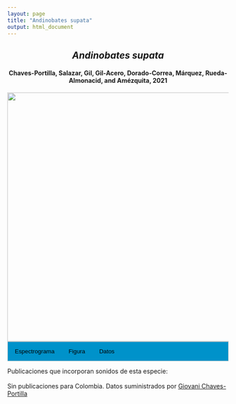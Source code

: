 ```yaml
---
layout: page
title: "Andinobates supata"
output: html_document
---
```


<style>
/* Simplified CSS for tabs */
.tab {
  overflow: hidden;
  border: 1px solid #ccc;
  background-color: #0092ca;
}
.tab button {
  background-color: inherit;
  float: left;
  border: none;
  cursor: pointer;
  padding: 14px 16px;
  transition: background-color 0.3s;
}
.tab button:hover {
  background-color: #ddd;
}
.tab button.active {
  background-color: #ccc;
}
.tabcontent {
  display: none;
  padding: 6px 12px;
  border: 1px solid #ccc;
  border-top: none;
}
.audio-container {
  margin-bottom: 10px;
}
body h1 {
  display: none;
}
</style>

<script>
function openTab(evt, tabName) {
  document.querySelectorAll('.tabcontent').forEach(tab => tab.style.display = "none");
  document.querySelectorAll('.tablinks').forEach(link => link.classList.remove('active'));
  document.getElementById(tabName).style.display = "block";
  evt.currentTarget.classList.add('active');
}
</script>

<!-- Species presentation -->
<div style="text-align: center;">
  <h2><i>Andinobates supata</i></h2>
  <h4>Chaves-Portilla, Salazar, Gil, Gil-Acero, Dorado-Correa, Márquez, Rueda-Almonacid, and Amézquita, 2021</h4>
  <img src="{{ site.baseurl }}/images/especie_Andinobates_supata.png" style="width:15cm;">
</div>

<!-- Tabs section -->
<div class="tab">
  <button class="tablinks" onclick="openTab(event, 'Espectro')">Espectrograma</button>
  <button class="tablinks" onclick="openTab(event, 'fig')">Figura</button>
  <button class="tablinks" onclick="openTab(event, 'tab')">Datos</button>
</div>

<!-- Seccion Espectrograma -->
<div id="Espectro" class="tabcontent" style="text-align: center;">
  <video width="100%" height="auto" controls>
    <source src="{{ site.baseurl }}/Espectrograms/dyna_Andinobates_supata.mp4" type="video/mp4">
    Tu navegador no soporta el elemento de video.
  </video>
</div>

<!-- Seccion Figura -->
<div id="fig" class="tabcontent" style="text-align: center;">
  <img src="{{ site.baseurl }}/images/spec_Andinobates_supata.png" style="width:15cm;">
</div>

<!-- Seccion Datos -->
<div id="tab" class="tabcontent">
  <p>Figshare <a href="https://doi.org/10.6084/m9.figshare.27642402.v1">Chaves Portilla, Giovanni (2024). Andinobates supata. figshare. Media. https://doi.org/10.6084/m9.figshare.27642402.v1</a>.</p>
</div>

Publicaciones que incorporan sonidos de esta especie:
<br><br>
Sin publicaciones para Colombia. Datos suministrados por <a href="mailto:gchavesp@gmail.com">Giovani Chaves-Portilla</a>
